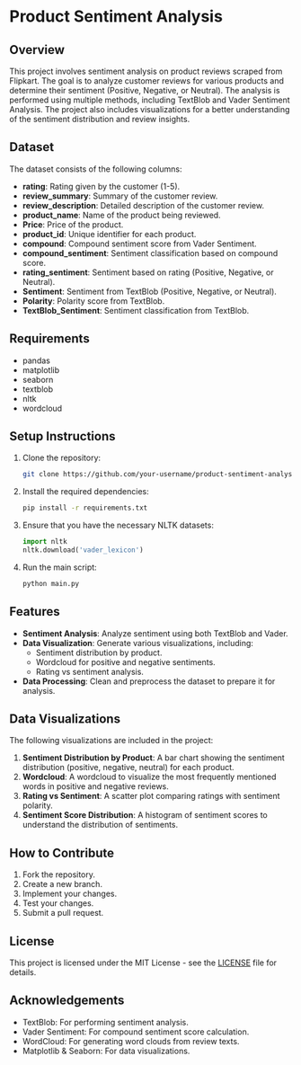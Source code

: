 # Product Sentiment Analysis

## Overview

This project involves sentiment analysis on product reviews scraped from Flipkart. The goal is to analyze customer reviews for various products and determine their sentiment (Positive, Negative, or Neutral). The analysis is performed using multiple methods, including TextBlob and Vader Sentiment Analysis. The project also includes visualizations for a better understanding of the sentiment distribution and review insights.

## Dataset

The dataset consists of the following columns:
- **rating**: Rating given by the customer (1-5).
- **review_summary**: Summary of the customer review.
- **review_description**: Detailed description of the customer review.
- **product_name**: Name of the product being reviewed.
- **Price**: Price of the product.
- **product_id**: Unique identifier for each product.
- **compound**: Compound sentiment score from Vader Sentiment.
- **compound_sentiment**: Sentiment classification based on compound score.
- **rating_sentiment**: Sentiment based on rating (Positive, Negative, or Neutral).
- **Sentiment**: Sentiment from TextBlob (Positive, Negative, or Neutral).
- **Polarity**: Polarity score from TextBlob.
- **TextBlob_Sentiment**: Sentiment classification from TextBlob.

## Requirements

- pandas
- matplotlib
- seaborn
- textblob
- nltk
- wordcloud

## Setup Instructions

1. Clone the repository:
    ```bash
    git clone https://github.com/your-username/product-sentiment-analysis.git
    ```

2. Install the required dependencies:
    ```bash
    pip install -r requirements.txt
    ```

3. Ensure that you have the necessary NLTK datasets:
    ```python
    import nltk
    nltk.download('vader_lexicon')
    ```

4. Run the main script:
    ```bash
    python main.py
    ```

## Features

- **Sentiment Analysis**: Analyze sentiment using both TextBlob and Vader.
- **Data Visualization**: Generate various visualizations, including:
  - Sentiment distribution by product.
  - Wordcloud for positive and negative sentiments.
  - Rating vs sentiment analysis.
- **Data Processing**: Clean and preprocess the dataset to prepare it for analysis.

## Data Visualizations

The following visualizations are included in the project:

1. **Sentiment Distribution by Product**: A bar chart showing the sentiment distribution (positive, negative, neutral) for each product.
2. **Wordcloud**: A wordcloud to visualize the most frequently mentioned words in positive and negative reviews.
3. **Rating vs Sentiment**: A scatter plot comparing ratings with sentiment polarity.
4. **Sentiment Score Distribution**: A histogram of sentiment scores to understand the distribution of sentiments.

## How to Contribute

1. Fork the repository.
2. Create a new branch.
3. Implement your changes.
4. Test your changes.
5. Submit a pull request.

## License

This project is licensed under the MIT License - see the [LICENSE](LICENSE) file for details.

## Acknowledgements

- TextBlob: For performing sentiment analysis.
- Vader Sentiment: For compound sentiment score calculation.
- WordCloud: For generating word clouds from review texts.
- Matplotlib & Seaborn: For data visualizations.

   
